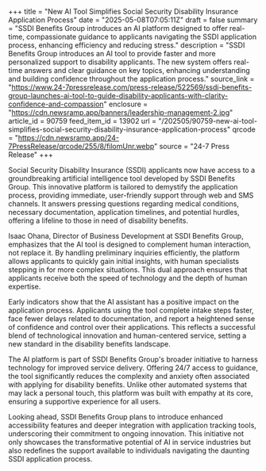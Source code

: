 +++
title = "New AI Tool Simplifies Social Security Disability Insurance Application Process"
date = "2025-05-08T07:05:11Z"
draft = false
summary = "SSDI Benefits Group introduces an AI platform designed to offer real-time, compassionate guidance to applicants navigating the SSDI application process, enhancing efficiency and reducing stress."
description = "SSDI Benefits Group introduces an AI tool to provide faster and more personalized support to disability applicants. The new system offers real-time answers and clear guidance on key topics, enhancing understanding and building confidence throughout the application process."
source_link = "https://www.24-7pressrelease.com/press-release/522569/ssdi-benefits-group-launches-ai-tool-to-guide-disability-applicants-with-clarity-confidence-and-compassion"
enclosure = "https://cdn.newsramp.app/banners/leadership-management-2.jpg"
article_id = 90759
feed_item_id = 13902
url = "/202505/90759-new-ai-tool-simplifies-social-security-disability-insurance-application-process"
qrcode = "https://cdn.newsramp.app/24-7PressRelease/qrcode/255/8/filomUnr.webp"
source = "24-7 Press Release"
+++

<p>Social Security Disability Insurance (SSDI) applicants now have access to a groundbreaking artificial intelligence tool developed by SSDI Benefits Group. This innovative platform is tailored to demystify the application process, providing immediate, user-friendly support through web and SMS channels. It answers pressing questions regarding medical conditions, necessary documentation, application timelines, and potential hurdles, offering a lifeline to those in need of disability benefits.</p><p>Isaac Ohana, Director of Business Development at SSDI Benefits Group, emphasizes that the AI tool is designed to complement human interaction, not replace it. By handling preliminary inquiries efficiently, the platform allows applicants to quickly gain initial insights, with human specialists stepping in for more complex situations. This dual approach ensures that applicants receive both the speed of technology and the depth of human expertise.</p><p>Early indicators show that the AI assistant has a positive impact on the application process. Applicants using the tool complete intake steps faster, face fewer delays related to documentation, and report a heightened sense of confidence and control over their applications. This reflects a successful blend of technological innovation and human-centered service, setting a new standard in the disability benefits landscape.</p><p>The AI platform is part of SSDI Benefits Group's broader initiative to harness technology for improved service delivery. Offering 24/7 access to guidance, the tool significantly reduces the complexity and anxiety often associated with applying for disability benefits. Unlike other automated systems that may lack a personal touch, this platform was built with empathy at its core, ensuring a supportive experience for all users.</p><p>Looking ahead, SSDI Benefits Group plans to introduce enhanced accessibility features and deeper integration with application tracking tools, underscoring their commitment to ongoing innovation. This initiative not only showcases the transformative potential of AI in service industries but also redefines the support available to individuals navigating the daunting SSDI application process.</p>